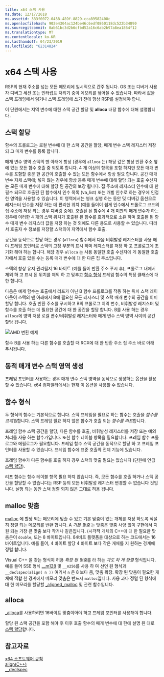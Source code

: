 ```yaml
---
title: x64 스택 사용
ms.date: 12/17/2018
ms.assetid: 383f0072-0438-489f-8829-cca89582408c
ms.openlocfilehash: 902e4304ac124be46c6edf0860118dc522b34890
ms.sourcegitcommit: 0ab61bc3d2b6cfbd52a16c6ab2b97a8ea1864f12
ms.translationtype: MT
ms.contentlocale: ko-KR
ms.lasthandoff: 04/23/2019
ms.locfileid: "62314824"
---
```

# <a name="x64-stack-usage"></a>x64 스택 사용

RSP의 현재 주소를 넘는 모든 메모리에 일시적으로 간주 됩니다. OS 또는 디버거 사용자 디버그 세션 또는 인터럽트 처리기 중이 메모리를 덮어쓸 수 있습니다. 따라서 값을 스택 프레임에서 읽거나 스택 프레임에 쓰기 전에 항상 RSP를 설정해야 합니.

이 단원에서는 지역 변수에 대한 스택 공간 할당 및 **alloca** 내장 함수에 대해 설명합니다 .

## <a name="stack-allocation"></a>스택 할당

함수의 프롤로그는 로컬 변수에 대 한 스택 공간을 할당, 매개 변수 스택 레지스터 저장 되 고 매개 변수를 등록 합니다.

매개 변수 영역 스택의 맨 아래에 항상 (경우에 `alloca` 는) 해당 값은 항상 반환 주소 옆에 있는 모든 함수 호출 중 되도록 합니다. 4 개 이상의 항목을 포함 하지만 모든 매개 변수를 포함할 충분 한 공간이 호출할 수 있는 모든 함수에서 항상 필요 합니다. 공간 매개 변수 자체 스택에; 넣지 않는 경우에 항상 등록 매개 변수에 대해 할당 되는 호출 수신자는 모든 매개 변수에 대해 할당 된 공간의 보장 됩니다. 집 주소에 레지스터 인수에 대 한 필수 되므로 호출된 된 함수에서 인수 목록 (va_list) 또는 개별 인수로 하는 경우에 인접 한 영역을 사용할 수 있습니다. 이 영역에서는 썽크 실행 하는 동안 및 디버깅 옵션으로 레지스터 인수를 저장 하는 데 편리한 위치 (예를 들어이 쉽게 인수에서 프롤로그 코드의 집 주소에 저장 되는 경우 디버깅 중에). 호출된 된 함수에 4 개 미만의 매개 변수가 하는 경우에 이러한 4 개의 스택 위치가 호출된 된 함수를 효과적으로 소유 하며 호출된 된 함수 매개 변수 레지스터 값을 저장 하는 것 외에도 다른 용도로 사용할 수 있습니다.  따라서 호출자 수 정보를 저장할 스택의이 지역에서 함수 호출.

공간을 동적으로 할당 하는 경우 (`alloca`) 함수에서 다음 비휘발성 레지스터를 사용 해야 프레임 포인터로 스택의 고정 부분의 표시 하며 레지스터를 저장 하 고 프롤로그에 초기화 해야 하는 합니다. 해당 경우 `alloca` 는 사용 동일한 호출 수신자에 게 동일한 호출자에서 호출 있을 수는 등록 매개 변수에 대 한 다른 집 주소입니다.

스택의 항상 유지 관리될지 16 바이트 (예를 들어 반환 주소 푸시 후), 프롤로그 내에서 제외 하 고 표시 된 위치를 제외 하 고 맞추고 [함수 형식](#function-types) 프레임 함수의 특정 클래스에 대 한 합니다.

다음은 예제 함수는 호출에서 리프가 아닌 B 함수 프롤로그를 작동 하는 위치 스택 레이아웃이 스택의 맨 아래에서 B에 필요한 모든 레지스터 및 스택 매개 변수의 공간을 이미 할당 합니다. 호출 반환 주소를 푸시하고 B의 프롤로그 지역 변수, 비휘발성 레지스터 및 함수를 호출 하는 데 필요한 공간에 대 한 공간을 할당 합니다. B를 사용 하는 경우 `alloca`에 영역 저장 로컬 변수/비휘발성 레지스터와 매개 변수 스택 영역 사이의 공간 할당 됩니다.

![AMD 변환 예제](../build/media/vcamd_conv_ex_5.png "AMD 변환 예제")

함수 B를 사용 하는 다른 함수를 호출할 때 RCX에 대 한 반환 주소 집 주소 바로 아래 푸시됩니다.

## <a name="dynamic-parameter-stack-area-construction"></a>동적 매개 변수 스택 영역 생성

프레임 포인터를 사용하는 경우 매개 변수 스택 영역을 동적으로 생성하는 옵션을 활용할 수 있습니다. x64 컴파일러에서는 현재 이 옵션을 사용할 수 없습니다.

## <a name="function-types"></a>함수 형식

두 형식의 함수는 기본적으로 합니다. 스택 프레임을 필요로 하는 함수는 호출을 *함수를 프레임*합니다. 스택 프레임 필요 하지 않은 함수가 호출 되는 *함수를 리프*합니다.

프레임 함수 스택 공간을 할당, 다른 함수를 호출, 비휘발성 레지스터를 저장 또는 예외 처리를 사용 하는 함수가입니다. 또한 함수 테이블 항목을 필요합니다. 프레임 함수 프롤로그와 에필로그가 필요합니다. 프레임 함수 스택 공간을 동적으로 할당 하 고 프레임 포인터를 사용할 수 있습니다. 프레임 함수에 표준 호출의 전체 기능에 있습니다.

프레임 함수가 다른 함수를 호출 하지 경우 스택의 맞출 필요는 없습니다 (단원에 언급 [스택 할당](#stack-allocation)).

리프 함수는 함수 테이블 항목 필요 하지 않습니다. 즉, 모든 함수를 호출 하거나 스택 공간을 할당할 수 없습니다는 RSP 등의 모든 비휘발성 레지스터 변경할 수 없습니다 것입니다. 실행 되는 동안 스택 정렬 되지 않은 그대로 허용 됩니다.

## <a name="malloc-alignment"></a>malloc 맞춤

[malloc](../c-runtime-library/reference/malloc.md) 에 할당 되는 메모리에 맞출 수 있고 기본 맞춤이 있는 개체를 저장 하도록 적절히 정렬 되는 메모리를 반환 합니다. A *기본 맞춤* 는 맞춤은 맞춤 사양 없이 구현에서 지원 되는 가장 큰 맞춤 보다 작거나 같은입니다. (시각적 개체의 C++에 대 한 필요한 맞춤은이 `double`, 또는 8 바이트입니다. 64비트 플랫폼을 대상으로 하는 코드에서는 16바이트입니다. 예를 들어, 4 바이트 할당 4 바이트 보다 작은 개체를 지 원하는 경계에 정렬 합니다.

Visual C++ 을 갖는 형식이 허용 *확장 된 맞춤*를 라 하는 *과도 하 게 정렬* 형식입니다. 예를 들어 SSE 형식 [__m128](../cpp/m128.md) 및 `__m256`를 사용 하 여 선언 된 형식과 `__declspec(align( n ))` 여기서 `n` 은 8 보다 큼, 맞춤 확장. 확장 된 맞춤이 필요한 개체에 적합 한 경계에서 메모리 맞춤은 반드시 `malloc`입니다. 사용 과다 정렬 된 형식에 대 한 메모리를 할당할 [_aligned_malloc](../c-runtime-library/reference/aligned-malloc.md) 및 관련 함수입니다.

## <a name="alloca"></a>alloca

[_alloca](../c-runtime-library/reference/alloca.md)를 사용하려면 16바이트 맞춤이어야 하고 프레임 포인터를 사용해야 합니다.

할당 된 스택 공간을 포함 해야 후 이후 호출 함수의 매개 변수에 대 한에 설명 된 대로 [스택 할당](#stack-allocation)합니다.

## <a name="see-also"></a>참고자료

[x64 소프트웨어 규칙](../build/x64-software-conventions.md)<br/>
[align(C++)](../cpp/align-cpp.md)<br/>
[__declspec](../cpp/declspec.md)
